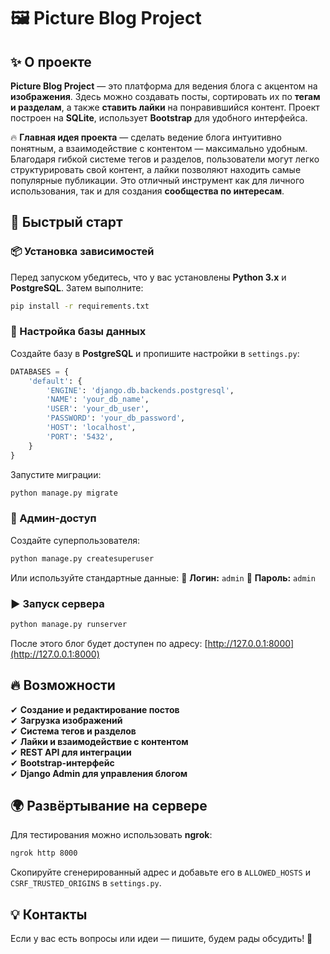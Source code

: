 # 🖼️ Picture Blog Project

## ✨ О проекте

**Picture Blog Project** — это платформа для ведения блога с акцентом на **изображения**. Здесь можно создавать посты, сортировать их по **тегам и разделам**, а также **ставить лайки** на понравившийся контент. Проект построен на **SQLite**, использует **Bootstrap** для удобного интерфейса.

🔥 **Главная идея проекта** — сделать ведение блога интуитивно понятным, а взаимодействие с контентом — максимально удобным. Благодаря гибкой системе тегов и разделов, пользователи могут легко структурировать свой контент, а лайки позволяют находить самые популярные публикации. Это отличный инструмент как для личного использования, так и для создания **сообщества по интересам**.

## 🚀 Быстрый старт

### 📦 Установка зависимостей
Перед запуском убедитесь, что у вас установлены **Python 3.x** и **PostgreSQL**. Затем выполните:
```bash
pip install -r requirements.txt
```

### 🔧 Настройка базы данных
Создайте базу в **PostgreSQL** и пропишите настройки в `settings.py`:
```python
DATABASES = {
    'default': {
        'ENGINE': 'django.db.backends.postgresql',
        'NAME': 'your_db_name',
        'USER': 'your_db_user',
        'PASSWORD': 'your_db_password',
        'HOST': 'localhost',
        'PORT': '5432',
    }
}
```
Запустите миграции:
```bash
python manage.py migrate
```

### 🔑 Админ-доступ
Создайте суперпользователя:
```bash
python manage.py createsuperuser
```

Или используйте стандартные данные:
📌 **Логин:** `admin`
🔑 **Пароль:** `admin`

### ▶️ Запуск сервера
```bash
python manage.py runserver
```
После этого блог будет доступен по адресу: [http://127.0.0.1:8000](http://127.0.0.1:8000)

## 🔥 Возможности

✔ **Создание и редактирование постов**  
✔ **Загрузка изображений**  
✔ **Система тегов и разделов**  
✔ **Лайки и взаимодействие с контентом**  
✔ **REST API для интеграции**  
✔ **Bootstrap-интерфейс**  
✔ **Django Admin для управления блогом**  

## 🌍 Развёртывание на сервере

Для тестирования можно использовать **ngrok**:
```bash
ngrok http 8000
```
Скопируйте сгенерированный адрес и добавьте его в `ALLOWED_HOSTS` и `CSRF_TRUSTED_ORIGINS` в `settings.py`.

## 💡 Контакты
Если у вас есть вопросы или идеи — пишите, будем рады обсудить! 🎨

